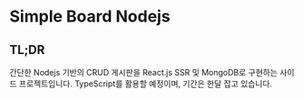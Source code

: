 # Simple Board Nodejs

## TL;DR

간단한 Nodejs 기반의 CRUD 게시판을 React.js SSR 및 MongoDB로 구현하는 사이드 프로젝트입니다. TypeScript를 활용할 예정이며, 기간은 한달 잡고 있습니다. 